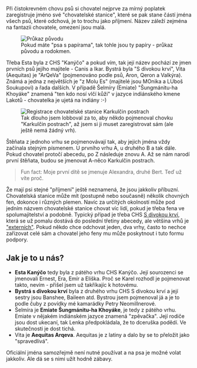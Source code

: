 <!-- dcterms:title = Co po jménu... -->
<!-- dcterms:abstract = Čistokrevní psi mají často dost komplikovaná jména - třeba Šelmíra se oficiálně jmenuje Emiate Šungmánitu-ha Khoyáke. Chcete vědět, proč tomu tak je, co ze jména vyčtete? -->
<!-- dcterms:creator = Michal Altair Valášek -->
<!-- x4w:pictureUrl = /perex-pictures/20191129-co-po-jmenu.jpg -->
<!-- x4w:pictureWidth = 150 -->
<!-- x4w:pictureHeight = 150 -->
<!-- x4w:coverUrl = /cover-pictures/20191129-co-po-jmenu.jpg -->
<!-- x4w:category = Vlci -->
<!-- dcterms:dateAccepted = 2019-11-29 -->

Při čistokrevném chovu psů si chovatel nejprve za mírný poplatek zaregistruje jméno své "chovatelské stanice", které se pak stane částí jména všech psů, které odchová, je to trochu jako příjmení. Název záleží zejména na fantazii chovatele, omezení jsou malá.

<figure>
    <img src="https://www.cdn.altairis.cz/Blog/2019/20191129-pp.jpg" alt="Průkaz původu" />
    <figcaption>Pokud máte "psa s papírama", tak tohle jsou ty papíry - průkaz původu a rodokmen.</figcaption>
</figure>

Třeba Esta byla z CHS "Kanýčo" a pokud vím, tak její název pochází ze jmen prvních psů jejího majitele - Canis a Ikar. Bystrá byla "S divokou krví", Vita (Aequitas) je "ArQeVa" (pojmenováno podle psů, Aron, Qeron a Valkýra). Známá a jedna z největších je "z Molu Es" (majitelé jsou MOnika a LUboš Soukupovi) a řada dalších. V případě Šelmíry (Emiate) "Šungmánitu-ha Khoyáke" znamená "ten kdo nosí vlčí kůži" v jazyce indiánského kmene Lakotů - chovatelka je ujetá na indiány :-) 

<figure>
    <img src="https://www.cdn.altairis.cz/Blog/2019/20191129-chovka.jpg" alt="Registrace chovatelské stanice Karkulčin postrach" />
    <figcaption>Tak dlouho jsem lobboval za to, aby někdo pojmenoval chovku "Karkulčin postrach", až jsem si ji muset zaregistrovat sám (ale ještě nemá žádný vrh).</figcaption>
</figure>

Štěňata z jednoho vrhu se pojmenovávají tak, aby jejich jména vždy začínala stejným písmenem. U prvního vrhu A, u druhého B a tak dále. Pokud chovatel protočí abecedu, po Z následuje znovu A. Až se nám narodí první štěňata, budou se jmenovat A-něco Karkulčin postrach. 

> Fun fact: Moje první dítě se jmenuje Alexandra, druhé Bert. Teď už víte proč.

Že mají psi stejné "příjmení" ještě neznamená, že jsou jakkoliv příbuzní. Chovatelská stanice může mít (postupně nebo současně) několik chovných fen, dokonce i různých plemen. Navíc za určitých okolností může pod jedním názvem chovatelské stanice chovat víc lidí, pokud je třeba fena ve spolumajitelství a podobně. Typický případ je třeba CHS <a href="http://www.sdivokoukrvi.cz/">S divokou krví</a>, která se už pomalu dostává do poslední třetiny abecedy, ale většina vrhů je <a href="http://www.sdivokoukrvi.cz/planovane-vrhy/externi-vrhy">"externích"</a>. Pokud někdo chce odchovat jeden, dva vrhy, často to nechce zařizovat celé sám a chovatel jeho feny mu může poskytnout i tuto formu podpory.

## Jak je to u nás?

* **Esta Kanýčo** tedy byla z pátého vrhu CHS Kanýčo. Její sourozenci se jmenovali Ernest, Era, Emír a Eliška. Proč se Karel rozhodl je pojmenovat takto, nevím - přišel jsem už takříkajíc k hotovému. 
* **Bystrá s divokou krví** byla z druhého vrhu CHS S divokou krví a její sestry jsou Banshee, Baileen atd. Bystrou jsem pojmenoval já a je to podle čuby z povídky mé kamarádky Petry Neomillnerové.
* Šelmíra je **Emiate Šungmánitu-ha Khoyáke**, je tedy z pátého vrhu. Emiate v nějakém indiánském jazyce znamená "zpěvačka". Její rodiče jsou dost ukecaní, tak Lenka předpokládala, že to dceruška podědí. Ve skutečnosti je dost tichá.
* Vita je **Aequitas Arqeva**. Aequitas je z latiny a dalo by se to přeložit jako "spravedlivá".

Oficiální jména samozřejmě není nutné používat a na psa je možné volat jakkoliv. Ale dá se s nimi užít hodně zábavy.